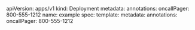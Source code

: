 apiVersion: apps/v1
kind: Deployment
metadata:
  annotations:
    oncallPager: 800-555-1212
  name: example
spec:
  template:
    metadata:
      annotations:
        oncallPager: 800-555-1212
